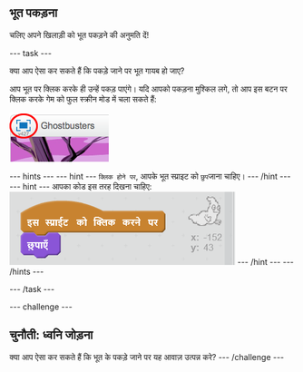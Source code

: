 ## भूत पकड़ना

चलिए अपने खिलाड़ी को भूत पकड़ने की अनुमति दें!

\--- task \---

क्या आप ऐसा कर सकते हैं कि पकड़े जाने पर भूत गायब हो जाए?

आप भूत पर क्लिक करके ही उन्हें पकड़ पाएंगे। यदि आपको पकड़ना मुश्किल लगे, तो आप इस बटन पर क्लिक करके गेम को फुल स्क्रीन मोड में चला सकते हैं:

![स्क्रीनशॉट](images/ghost-fullscreen.png)

\--- hints \--- \--- hint \--- `क्लिक होने पर`, आपके भूत स्प्राइट को `छुप`जाना चाहिए। \--- /hint \--- \--- hint \--- आपका कोड इस तरह दिखना चाहिए: ![screenshot](images/ghost-catch-code.png) \--- /hint \--- \--- /hints \---

\--- /task \---

\--- challenge \---

## चुनौती: ध्वनि जोड़ना

क्या आप ऐसा कर सकते हैं कि भूत के पकड़े जाने पर यह आवाज़ उत्पन्न करे? \--- /challenge \---